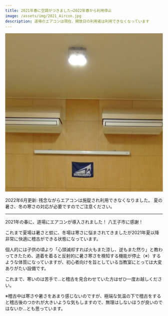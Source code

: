 ```yaml
---
title: 2021年春に空調がつきました→2022年春から利用停止
image: /assets/img/2021_Aircon.jpg
description: 道場のエアコンは現在、開放日の利用者は利用できなくなっています
---
```


![center](/assets/img/2021_Aircon.jpg)

2022年6月更新: 残念ながらエアコンは施錠され利用できなくなりました。
夏の暑さ、冬の寒さの対応が必要ですのでご注意ください。

---

2021年の春に、道場にエアコンが導入されました！
八王子市に感謝！

これまで夏場は暑さと蚊に、冬場は寒さに悩まされてきましたが2021年夏以降非常に快適に稽古ができる状態になっています。

個人的には子供の頃より「心頭滅却すれば火もまた涼し、逆もまた然り」と教わってきたため、道着を着ると反射的に暑さ寒さを検知する機能が停止（※）するような体質になっていますが、初心者向けを旨としている当教室にとっては大変ありがたい設備です。

これまで、寒いのは苦手で…と稽古を見合わせていた方はぜひ一度お越しください。

※稽古中は寒さや暑さをあまり感じないのですが、極端な気温の下で稽古をすると稽古後のつかれが大きいような気もしますので、無理はしないほうが良いのではないか…とも思っています。
